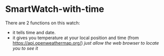 # SmartWatch-with-time

There are 2 functions on this watch:
- it tells time and date.
- it gives you temperature at your local position and time (from https://api.openweathermap.org/) *just allow the web browser to locate you to see it*
